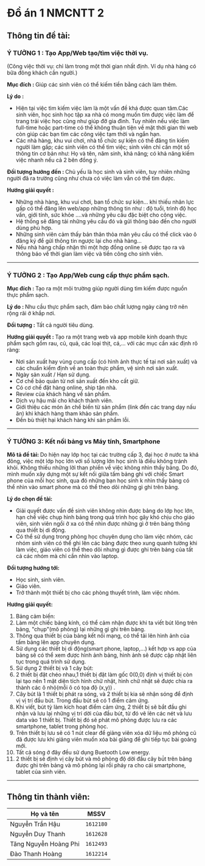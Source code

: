 # Đồ án 1 NMCNTT 2

## Thông tin đề tài:

### <B> Ý TƯỞNG 1  : Tạo App/Web tạo/tìm việc thời vụ. </B> 
(Công việc thời vụ: chỉ làm trong một thời gian nhất định. Ví dụ nhà hàng có bữa đông khách cần người.)

<B> Mục đích : </B> Giúp các sinh viên có thể kiếm tiền bằng cách làm thêm.

<B> Lý do : </B>
- Hiện tại việc tìm kiếm việc làm là một vấn đề khá được quan tâm.Các sinh viên, học sinh học tập xa nhà có mong muốn tìm được việc làm để trang trải việc học cũng như giúp đỡ gia đình. Tuy nhiên nếu việc làm full-time hoặc part-time có thể không thuận tiện về mặt thời gian thì web còn giúp các bạn tìm các công việc tạm thời và ngắn hạn. 
- Các nhà hàng, khu vui chơi, nhà tổ chức sự kiện có thể đăng tin kiếm người làm gấp; các sinh viên có thể tìm việc; sinh viên chỉ cần một số thông tin cơ bản như: Họ và tên, năm sinh, khả năng; có khả năng kiếm việc nhanh nếu cả 2 bên đồng ý.

<B> Đối tượng hướng đến : </B> Chủ yếu là học sinh và sinh viên, tuy nhiên những người đã ra trường cũng như chưa có việc làm vẫn có thể tìm được. <BR>

<B> Hướng giải quyết : </B>
- Những nhà hàng, khu vui chơi, ban tổ chức sự kiện... khi thiếu nhân lực gấp có thể đăng lên web/app những thông tin như : độ tuổi, trình độ học vấn, giới tính, sức khỏe ....và những yêu cầu đặc biệt cho công việc. 
- Hệ thống sẽ đăng tải những yêu cầu đó và gửi thông báo đến cho người dùng phù hợp. 
- Những sinh viên cảm thấy bản thân thỏa mãn yêu cầu có thể click vào ô đăng ký để gửi thông tin ngược lại cho nhà hàng...
- Nếu nhà hàng chấp nhận thì một hợp đồng online sẽ được tạo ra và thông báo về thời gian làm việc và tiền công cho sinh viên.

---

### <B> Ý TƯỞNG 2 : Tạo App/Web cung cấp thực phẩm sạch. </B>

<B> Mục đích : </B> Tạo ra một môi trường giúp người dùng tìm kiếm được nguồn thực phẩm sạch.

<B> Lý do : </B> Nhu cầu thực phẩm sạch, đảm bảo chất lượng ngày càng trở nên rộng rãi ở khắp nơi. 

<B> Đối tượng : </B> Tất cả người tiêu dùng.

<B> Hướng giải quyết : </B> Tạo ra một trang web và app mobile kinh doanh thực phẩm sạch gồm rau, củ, quả, các loại thịt, cá,...
với các mục cần xác định rõ ràng:
- Nơi sản xuất hay vùng cung cấp (có hình ảnh thực tế tại nơi sản xuất) và các chuẩn kiểm định về an toàn thực phẩm, vệ sinh nơi sản xuất.
- Ngày sản xuất / Hạn sử dụng.
- Cơ chế bảo quản từ nơi sản xuất đến kho cất giữ.
- Có cơ chế đặt hàng online, ship tận nhà. 
- Review của khách hàng về sản phẩm.
- Dịch vụ hậu mãi cho khách thành viên.
- Giới thiệu các món ăn chế biến từ sản phẩm (link đến các trang dạy nấu ăn) khi khách hàng tham khảo sản phẩm.
- Đền bù thiệt hại khách hàng khi sản phẩm lỗi.

---

### <B> Ý TƯỞNG 3: Kết nối bảng vs Máy tính, Smartphone </B>

<B> Mô tả đề tài: </B>
Do hiện nay lớp học tại các trường cấp 3, đại học ở nước ta khá đông, việc một lớp học lớn với số lượng lớn học sinh là điều không tránh khỏi. Không thiếu những lời than phiền về việc không nhìn thấy bảng. Do đó, mình muốn xây dựng một sự kết nối giữa tấm bảng ghi với chiếc Smart phone của mỗi học sinh, qua đó những bạn học sinh k nhìn thấy bảng có thể nhìn vào smart phone mà có thể theo dõi những gì ghi trên bảng.
 
<B> Lý do chọn đề tài: </B>
 - Giải quyết được vấn đề sinh viên không nhìn được bảng do lớp học lớn, hạn chế việc chụp hình bảng trong quá trình học gây khó chịu cho giáo viên, sinh viên ngồi ở xa có thể nhìn được những gì ở trên bảng thông qua thiết bị di động.
 - Có thể sử dụng trong phòng học chuyên dụng cho làm việc nhóm, các nhóm sinh viên có thể ghi lên các bảng được theo xung quanh tường khi làm việc, giáo viên có thể theo dõi nhưng gì được ghi trên bảng của tất cả các nhóm mà chỉ cần nhìn vào laptop.
 
<B> Đối tượng hướng tới: </B>
 - Học sinh, sinh viên.
 - Giáo viên.
 - Trở thành một thiết bị cho các phòng thuyết trình, làm việc nhóm.
 
<B> Hướng giải quyết: </B>
 1. Bảng cảm biến: 
  1. Làm một chiếc bảng kính, có thể cảm nhận được khi ta viết bút lông trên bảng, "chụp"(mô phỏng) lại những gì ghi trên bảng.
  1. Thông qua thiết bị của bảng kết nối mạng, có thể tải lên hình ảnh của tấm bảng lên app chuyên dụng.
  1. Sử dụng các thiết bị di động(smart phone, laptop,...) kết hợp vs app của bảng sẽ có thể xem được hình ảnh bảng, hình ảnh sẽ được cập nhật liên tục trong quá trình sử dụng.
 1.  Sử dụng 2 thiết bị và 1 cây bút:
  1. 2 thiết bị đặt chéo nhau,1 thiết bị đặt làm gốc 0(0,0) định vị thiết bị còn lại tạo nên 1 mặt diện tích hình chữ nhật, hình chữ nhật sẽ được chia ra thành các ô nhỏ(mỗi ô có tọa độ (x,y)) .
  1. Cây bút là 1 thiết bị phát ra sóng, và 2 thiết bị kia sẽ nhận sóng để định vị vị trí đầu bút. Trong đầu bút sẽ có 1 điểm cảm ứng.
  1. Khi viết, bút tỳ làm kích hoạt điểm cảm ứng, 2 thiết bị sẽ bắt đầu ghi nhận và lưu lại những vị trí dời của đầu bút, từ đó vẽ lên các nét và lưu data vào 1 thiết bị. Thiết bị đó sẽ phát mô phỏng được lưu ra các smartphone, tablet trong phòng học.
  1. Trên thiết bị lưu sẽ có 1 nút clear để giảng viên xóa dữ liệu mô phỏng cũ đã được lưu khi giảng viên muốn xóa bài giảng để ghi tiếp tục bài goảng mới.
  1. Tất cả sóng ở đây đều sử dụng Buetooth Low energy.
  1. 2 thiết bị sẽ định vị cây bút và mô phỏng độ dời đầu cây bú́t trên bảng được ghi trên bảng và mô phỏng lại rồi pháy ra cho cái smartphone, tablet của sinh viên.
 
---

## Thông tin thành viên:

Họ và tên | MSSV
------------ | :-------------:
Nguyễn Trần Hậu | `1612180`
Nguyễn Duy Thanh | `1612628`
Tăng Nguyễn Hoàng Phi | `1612493`
Đào Thanh Hoàng | `1612214`

